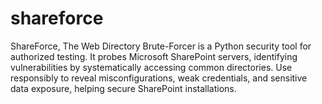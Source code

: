 # shareforce
ShareForce, The Web Directory Brute-Forcer is a Python security tool for authorized testing. It probes Microsoft SharePoint servers, identifying vulnerabilities by systematically accessing common directories. Use responsibly to reveal misconfigurations, weak credentials, and sensitive data exposure, helping secure SharePoint installations.
